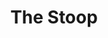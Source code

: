 ---
pid: lll24
title: The Stoop
location_transcription: South Philly Maybe on Snyder Ave
coordinates: "[-75.16965304628, 39.924352944276]"
zipcode: '19148'
gen_neighborhood: South Philadelphia
neighborhood: Whitman,Pennsport,South Philadelphia
outside_phl: 
age: '33'
age_range: 30-39
instagram: 
image_file_name: lll_24.jpg
proposal_transcription: 
topic: Architecture,Neighborhoods
topic_summary: 0, 0, 0, 0
type: Concrete,Sculpture Statue
keywords_other: Stoop, Step, Stoops, Porch, South Philly
credit: Katie Feeney
image_labels: 
twitter: youdoyoumusic
facebook: 
permalink: "/monuments/lll24/"
layout: item-page
---